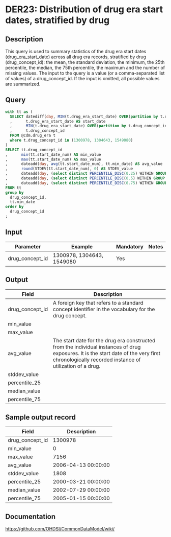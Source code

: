 <!---
Group:drug era
Name:DER23 Distribution of drug era start dates, stratified by drug
Author:Patrick Ryan
CDM Version: 5.0
-->

# DER23: Distribution of drug era start dates, stratified by drug

## Description
This query is used to summary statistics of the drug era start dates (drug_era_start_date) across all drug era records, stratified by drug (drug_concept_id): the mean, the standard deviation, the minimum, the 25th percentile, the median, the 75th percentile, the maximum and the number of missing values. The input to the query is a value (or a comma-separated list of values) of a drug_concept_id. If the input is omitted, all possible values are summarized.

## Query
```sql
with tt as (
  SELECT datediff(day, MIN(t.drug_era_start_date) OVER(partition by t.drug_concept_id), t.drug_era_start_date) AS start_date_num
  ,      t.drug_era_start_date AS start_date
  ,      MIN(t.drug_era_start_date) OVER(partition by t.drug_concept_id) min_date
  ,      t.drug_concept_id
  FROM @cdm.drug_era t
  where t.drug_concept_id in (1300978, 1304643, 1549080)
)
SELECT tt.drug_concept_id
,      min(tt.start_date_num) AS min_value
,      max(tt.start_date_num) AS max_value
,      dateadd(day, avg(tt.start_date_num), tt.min_date) AS avg_value
,      round(STDEV(tt.start_date_num), 0) AS STDEV_value
,      dateadd(day, (select distinct PERCENTILE_DISC(0.25) WITHIN GROUP(ORDER BY tt.start_date_num) OVER() from tt), tt.min_date) AS percentile_25
,      dateadd(day, (select distinct PERCENTILE_DISC(0.5) WITHIN GROUP (ORDER BY tt.start_date_num) OVER() from tt), tt.min_date) AS median_value
,      dateadd(day, (select distinct PERCENTILE_DISC(0.75) WITHIN GROUP (ORDER BY tt.start_date_num) OVER() from tt), tt.min_date) AS percential_75
FROM tt
group by
  drug_concept_id,
  tt.min_date
order by
  drug_concept_id
;
```

## Input

| Parameter |  Example |  Mandatory |  Notes |
| --- | --- | --- | --- |
| drug_concept_id | 1300978, 1304643, 1549080 | Yes |   |

## Output

| Field |  Description |
| --- | --- |
| drug_concept_id | A foreign key that refers to a standard concept identifier in the vocabulary for the drug concept. |
| min_value |   |
| max_value |   |
| avg_value | The start date for the drug era constructed from the individual instances of drug exposures. It is the start date of the very first chronologically recorded instance of utilization of a drug. |
| stddev_value |   |
| percentile_25 |      |
| median_value |      |
| percentile_75 |      |

## Sample output record

| Field |  Description |
| --- | --- |
| drug_concept_id | 1300978 |
| min_value | 0 |
| max_value | 7156 |
| avg_value | 2006-04-13 00:00:00 |
| stddev_value | 1808 |
| percentile_25 | 2000-03-21 00:00:00 |
| median_value | 2002-07-29 00:00:00 |
| percentile_75 | 2005-01-15 00:00:00 |



## Documentation
https://github.com/OHDSI/CommonDataModel/wiki/
